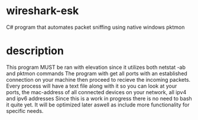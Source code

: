 # wireshark-esk
C# program that automates packet sniffing using native windows pktmon
# description
This program MUST be ran with elevation since it utilizes both netstat -ab and pktmon commands
The program with get all ports with an established connection on your machine then proceed to recieve the incoming packets.  
Every process will have a text file along with it so you can look at your ports, the mac-address of all connected devices on your network, all ipv4 and ipv6 addresses
Since this is a work in progress there is no need to bash it quite yet.  It will be optimized later aswell as include more functionality for specific needs.
